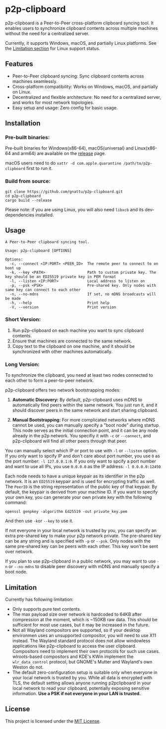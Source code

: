 # p2p-clipboard

p2p-clipboard is a Peer-to-Peer cross-platform clipboard syncing tool. It enables users to synchronize clipboard contents across multiple machines without the need for a centralized server. 

Currently, it supports Windows, macOS, and partially Linux platforms. See the [Limitation section](#limitation) for Linux support status.

## Features

- Peer-to-Peer clipboard syncing: Sync clipboard contents across machines seamlessly.
- Cross-platform compatibility: Works on Windows, macOS, and partially on Linux.
- Decentralized and flexible architecture: No need for a centralized server, and works for most network topologies.
- Easy setup and usage: Zero config for basic usage.

## Installation

### Pre-built binaries:

Pre-built binaries for Windows(x86-64), macOS(universal) and Linux(x86-64 and arm64) are available on the [release](./release) page.

macOS users need to do `xattr -d com.apple.quarantine /path/to/p2p-clipboard` first to run it.

### Build from source:

```shell
git clone https://github.com/gnattu/p2p-clipboard.git
cd p2p-clipboard
cargo build --release
```
Please note: if you are using Linux, you will also need `libxcb` and its dev-dependencies installed.

## Usage

```shell
A Peer-to-Peer clipboard syncing tool.

Usage: p2p-clipboard [OPTIONS]

Options:
  -c, --connect <IP:PORT> <PEER_ID>  The remote peer to connect to on boot up
  -k, --key <PATH>                   Path to custom private key. The key should be an ED25519 private key in PEM format
  -l, --listen <IP:PORT>             Local address to listen on
  -p, --psk <PSK>                    Pre-shared key. Only nodes with same key can connect to each other
  -n, --no-mdns                      If set, no mDNS broadcasts will be made
  -h, --help                         Print help
  -V, --version                      Print version

```

### Short Version:

1. Run p2p-clipboard on each machine you want to sync clipboard contents.
2. Ensure that machines are connected to the same network.
3. Copy text to the clipboard on one machine, and it should be synchronized with other machines automatically.

### Long Version:

To synchronize the clipboard, you need at least two nodes connected to each other to form a peer-to-peer network.

p2p-clipboard offers two network bootstrapping modes:

1. **Automatic Discovery:** By default, p2p-clipboard uses mDNS to automatically find peers within the same network. You just run it, and it should discover peers in the same network and start sharing clipboard.

2. **Manual Bootstrapping:** For more complicated networks where mDNS cannot be used, you can manually specify a "boot node" during startup. This node serves as the initial connection point, and it can be any node already in the p2p network. You specifiy it with `-c` or `--connect`, and p2p-clipboard will find all other peers through that peer.

You can manually select which IP or port to use with `-l` or `--listen` option. If you only want to spcify IP and don't care about port number, you use `0` as the port number: `-l 127.0.0.1:0`. If you only want to spcify a port number and want to use all IPs, you use `0.0.0.0` as the IP address: `-l 0.0.0.0:12450`

Each node needs to have a unique keypair as its identifier in the p2p network. It is an `ED25519` keypair and is used for encrypting traffic as well. The `PeerID` is the string representation of the public key of that keypair. By default, the keypair is derived from your machine ID. If you want to specify your own key, you can generate your own private key with the following command:

```shell
openssl genpkey -algorithm Ed25519 -out private_key.pem
```

And then use `-k`or `--key` to use it.

If not everyone in your local network is trusted by you, you can specify an extra pre-shared key to make your p2p network private. The pre-shared key can be any string and is specified with `-p` or `--psk`. Only nodes with the same pre-shared key can be peers with each other. This key won't be sent over network.

If you plan to use p2p-clipboard in a public network, you may want to use `-n` or `--no-mdns` to disable peer discovery with mDNS and manually specify a boot node.

## Limitation

Currently has following limitation:

- Only supports pure text contents.
- The max payload size over network is hardcoded to 64KB after compression at the moment, which is ~150KB raw data. This should be sufficient for most use cases, but it may be increased in the future.
- Not all Wayland compositors are supported, so if your desktop environmen uses an unsupported compositor, you will need to use X11 instead. The Wayland standard protocol does not allow windowless applications like p2p-clipboard to access the user clipboard. Compositors need to implement their own protocols for such use cases. wlroots-based compositors and KDE's KWin implement the `wlr_data_control` protocol, but GNOME's Mutter and Wayland's own Weston do not.
- The default zero-configuration setup is suitable only when everyone in your local network is trusted by you. While all data is encrypted with TLS, the default setting allows anyone running p2pclipboard in your local network to read your clipboard, potentially exposing sensitive information. **Use a PSK if not everyone in your LAN is trusted.**

## License

This project is licensed under the [MIT License](LICENSE).
